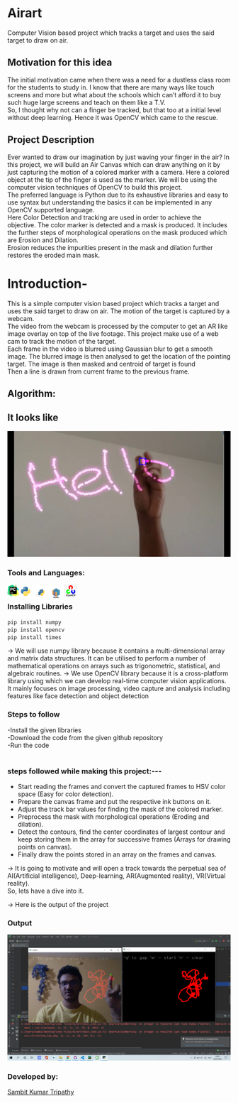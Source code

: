 # Airart
Computer Vision based project which tracks a target and uses the said target to draw on air.

## Motivation for this idea
The initial motivation came when there was a need for a dustless class room for the students to study in. I know that there are many ways like touch screens and more but what about the schools which can’t afford it to buy such huge large screens and teach on them like a T.V. <br>
So, I thought why not can a finger be tracked, but that too at a initial level without deep learning. Hence it was OpenCV which came to the rescue.<br>

## Project Description
Ever wanted to draw our imagination by just waving your finger in the air?  In this project, we will build an Air Canvas which can draw anything on it by just capturing the motion of a colored marker with a camera. 
Here a colored object at the tip of the finger is used as the marker. We will be using the computer vision techniques of OpenCV to build this project. <br>
The preferred language is Python due to its exhaustive libraries and easy to use syntax but understanding the basics it can be implemented in any OpenCV supported language.<br>
Here Color Detection and tracking are used in order to achieve the objective. The color marker is detected and a mask is produced. It includes the further steps of morphological operations on the mask produced which are Erosion and Dilation. <br>
Erosion reduces the impurities present in the mask and dilation further restores the eroded main mask. <br>
 
# Introduction-
This is a simple computer vision based project which tracks a target and uses the said target to draw on air. The motion of the target is captured by a webcam. <br>
The video from the webcam is processed by the computer to get an AR like image overlay on top of the live footage. This project make use of a web cam to track the motion of the target.<br>
Each frame in the video is blurred using Gaussian blur to get a smooth image. The blurred image is then analysed to get the location of the pointing target. The image is then masked and centroid of target is found <br> Then a line is drawn from current frame to the previous frame.<br>


## Algorithm:


## It looks like
<img alt="output"  src="example.jpg" />


### Tools and Languages:
<img align="left" alt="pycharm" width="26px" src="pycharm.png" />
<img align="left" alt="Python" width="30px" src="python.png" />
<img align="left" alt="pip" width="36px" height="37px" src="pip.png" />
<img align="left" alt="numpy" width="36px" src="numpy.png" />
<img align="left" alt="OpenCV" width="30px" src="opencv.png" />
<br>

### Installing Libraries

```cmd
pip install numpy
pip install opencv
pip install times

```

-> We will use numpy library because it contains a multi-dimensional array and matrix data structures. It can be utilised to perform a number of mathematical operations on arrays such as trigonometric, statistical, and algebraic routines.
-> We use OpenCV library because it is a cross-platform library using which we can develop real-time computer vision applications. It mainly focuses on image processing, video capture and analysis including features like face detection and object detection


### Steps to follow
-Install the given libraries<br>
-Download the code from the given github repository<br>
-Run the code<br><br>


###  steps followed while making this project:---
* Start reading the frames and convert the captured frames to HSV color space (Easy for color detection).<br>
* Prepare the canvas frame and put the respective ink buttons on it.<br>
* Adjust the track bar values for finding the mask of the colored marker.<br>
* Preprocess the mask with morphological operations (Eroding and dilation).<br>
* Detect the contours, find the center coordinates of largest contour and keep storing them in the array       for successive frames (Arrays for drawing points on canvas).<br>
* Finally draw the points stored in an array on the frames and canvas.<br>


-> It is going to motivate and will open a track towards the perpetual sea of AI(Artificial intelligence),    Deep-learning, AR(Augmented reality), VR(Virtual reality).<br>
  So, lets have a dive into it.<br>

-> Here is the output of the project <br> 

### Output
<img alt="output"  src="op.png" />

### Developed by:
<a href="https://github.com/sambit221">Sambit Kumar Tripathy</a>
